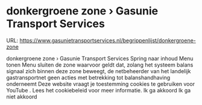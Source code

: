 # donkergroene zone › Gasunie Transport Services

URL: https://www.gasunietransportservices.nl/begrippenlijst/donkergroene-zone

donkergroene zone › Gasunie Transport Services
Spring naar inhoud
Menu tonen
Menu sluiten
de zone waarvoor geldt dat, zolang het
systeem balans signaal
zich binnen deze zone beweegt, de
netbeheerder
van het
landelijk gastransportnet
geen acties met betrekking tot balanshandhaving onderneemt
Deze website vraagt je toestemming cookies te gebruiken voor
YouTube
. Lees het
cookiebeleid
voor meer informatie.
Ik ga akkoord
Ik ga niet akkoord